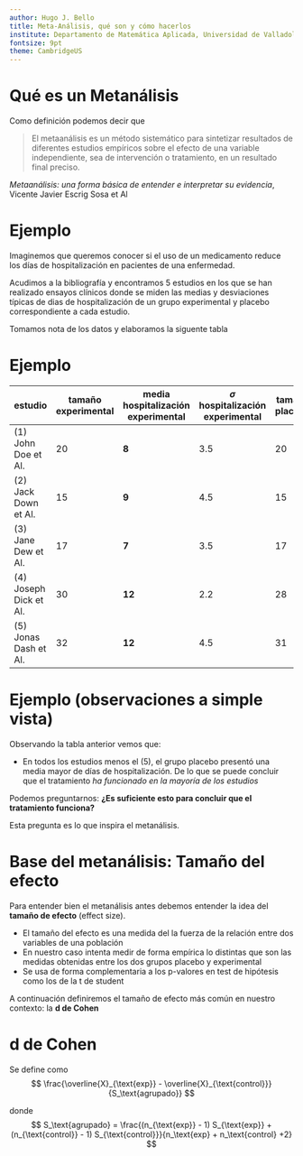```yaml
---
author: Hugo J. Bello
title: Meta-Análisis, qué son y cómo hacerlos
institute: Departamento de Matemática Aplicada, Universidad de Valladolid
fontsize: 9pt
theme: CambridgeUS
---
```



# Qué es un Metanálisis
Como definición podemos decir que 

> El metaanálisis es un método sistemático para sintetizar resultados de diferentes estudios empíricos sobre el efecto de una variable independiente, sea de intervención o tratamiento, en un resultado final preciso.

 *Metaanálisis: una forma básica de entender e interpretar su evidencia*,  Vicente Javier Escrig Sosa et Al

# Ejemplo

Imaginemos que queremos conocer si el uso de un medicamento reduce los días de hospitalización en pacientes de una enfermedad.  

Acudimos a la bibliografía y encontramos 5 estudios en los que se han realizado ensayos clínicos donde se miden las medias y desviaciones típicas de dias de hospitalización de un grupo experimental y placebo correspondiente a cada estudio.

Tomamos nota de los datos y elaboramos la siguente tabla

# Ejemplo

|estudio|tamaño experimental|media hospitalización experimental| $\sigma$ hospitalización experimental|tamaño placebo|media hospitalización placebo| $\sigma$ hospitalización placebo|
|-|-|-|-|-|-|-|
|(1) John Doe et Al.</sub>|20|**8** |3.5|20|**10**|3.1|
|(2) Jack Down et Al.     |15|**9** |4.5|15|**12**|2.5|
|(3) Jane Dew et Al.      |17|**7** |3.5|17|**9** |2.7|
|(4) Joseph Dick et Al.   |30|**12**|2.2|28|**15**|2.8|
|(5) Jonas Dash et Al.    |32|**12**|4.5|31|**9**|3.1|

# Ejemplo (observaciones a simple vista)

Observando la tabla anterior vemos que:

- En todos los estudios menos el (5), el grupo placebo presentó una media mayor de días de hospitalización. De lo que se puede concluir que el tratamiento *ha funcionado en la mayoría de los estudios*
  
Podemos preguntarnos: **¿Es suficiente esto para concluir que el tratamiento funciona?**

Esta pregunta es lo que inspira el metanálisis.

# Base del metanálisis: **Tamaño del efecto** 

Para entender bien el metanálisis antes debemos entender la idea del **tamaño de efecto** (effect size).

<!-- 
an effect size is a number measuring the strength of the relationship between two variables in a population, or a sample-based estimate of that quantity. It can refer to the value of a statistic calculated from a sample of data, the value of a parameter for a hypothetical population, or to the equation that operationalizes how statistics or parameters lead to the effect size value.
!-->

-  El tamaño del efecto es una medida del la fuerza de la relación entre dos variables de una población
-  En nuestro caso intenta medir de forma empírica lo distintas que son las medidas obtenidas entre los dos grupos placebo y experimental
-  Se usa de forma complementaria a los p-valores en test de hipótesis como los de la t de student

A continuación definiremos el tamaño de efecto más común en nuestro contexto: la **d de Cohen**

# d de Cohen

Se define como 
$$
\frac{\overline{X}_{\text{exp}} - \overline{X}_{\text{control}}}{S_\text{agrupado}}
$$

donde
$$
S_\text{agrupado} = \frac{(n_{\text{exp}} - 1) S_{\text{exp}} + (n_{\text{control}} - 1) S_{\text{control}}}{n_\text{exp} + n_\text{control} +2}
$$